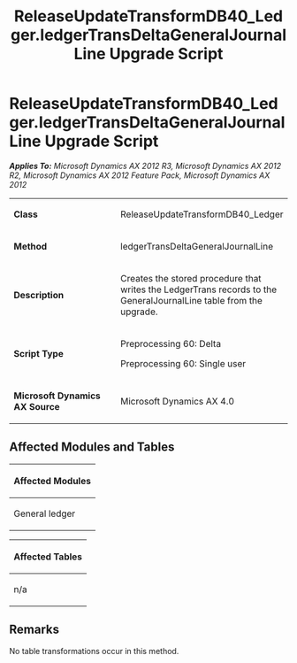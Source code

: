 ﻿---
title: ReleaseUpdateTransformDB40_Ledger.ledgerTransDeltaGeneralJournalLine Upgrade Script
TOCTitle: ReleaseUpdateTransformDB40_Ledger.ledgerTransDeltaGeneralJournalLine Upgrade Script
ms:assetid: 93f5c63c-fc18-c59d-10f2-f8f69d4ec2f0
ms:mtpsurl: https://msdn.microsoft.com/en-us/library/JJ686133(v=AX.60)
ms:contentKeyID: 49709837
ms.date: 05/18/2015
mtps_version: v=AX.60
---

# ReleaseUpdateTransformDB40\_Ledger.ledgerTransDeltaGeneralJournalLine Upgrade Script 


_**Applies To:** Microsoft Dynamics AX 2012 R3, Microsoft Dynamics AX 2012 R2, Microsoft Dynamics AX 2012 Feature Pack, Microsoft Dynamics AX 2012_

<table>
<colgroup>
<col style="width: 50%" />
<col style="width: 50%" />
</colgroup>
<tbody>
<tr class="odd">
<td><p><strong>Class</strong></p></td>
<td><p>ReleaseUpdateTransformDB40_Ledger</p></td>
</tr>
<tr class="even">
<td><p><strong>Method</strong></p></td>
<td><p>ledgerTransDeltaGeneralJournalLine</p></td>
</tr>
<tr class="odd">
<td><p><strong>Description</strong></p></td>
<td><p>Creates the stored procedure that writes the LedgerTrans records to the GeneralJournalLine table from the upgrade.</p></td>
</tr>
<tr class="even">
<td><p><strong>Script Type</strong></p></td>
<td><p>Preprocessing 60: Delta</p>
<p>Preprocessing 60: Single user</p></td>
</tr>
<tr class="odd">
<td><p><strong>Microsoft Dynamics AX Source</strong></p></td>
<td><p>Microsoft Dynamics AX 4.0</p></td>
</tr>
</tbody>
</table>


## Affected Modules and Tables

<table>
<colgroup>
<col style="width: 100%" />
</colgroup>
<thead>
<tr class="header">
<th><p>Affected Modules</p></th>
</tr>
</thead>
<tbody>
<tr class="odd">
<td><p>General ledger</p></td>
</tr>
</tbody>
</table>


<table>
<colgroup>
<col style="width: 100%" />
</colgroup>
<thead>
<tr class="header">
<th><p>Affected Tables</p></th>
</tr>
</thead>
<tbody>
<tr class="odd">
<td><p>n/a</p></td>
</tr>
</tbody>
</table>


## Remarks

No table transformations occur in this method.

  



